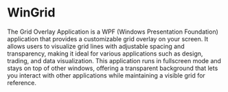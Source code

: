 # WinGrid
 The Grid Overlay Application is a WPF (Windows Presentation Foundation) application that provides a customizable grid overlay on your screen. It allows users to visualize grid lines with adjustable spacing and transparency, making it ideal for various applications such as design, trading, and data visualization.  This application runs in fullscreen mode and stays on top of other windows, offering a transparent background that lets you interact with other applications while maintaining a visible grid for reference.
